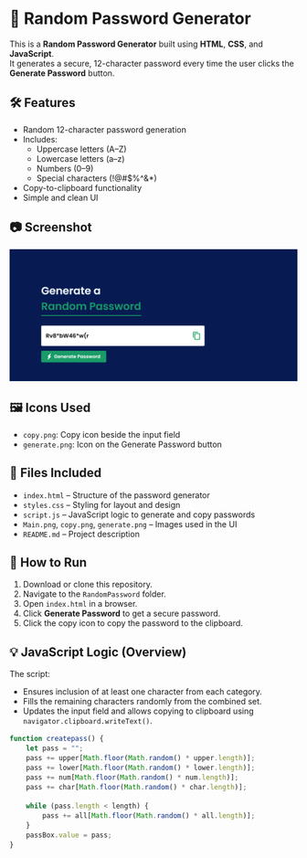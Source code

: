 # 🔐 Random Password Generator

This is a **Random Password Generator** built using **HTML**, **CSS**, and **JavaScript**.  
It generates a secure, 12-character password every time the user clicks the **Generate Password** button.

## 🛠️ Features
- Random 12-character password generation
- Includes:
  - Uppercase letters (A–Z)
  - Lowercase letters (a–z)
  - Numbers (0–9)
  - Special characters (!@#$%^&*)
- Copy-to-clipboard functionality
- Simple and clean UI

## 📷 Screenshot
![Main UI](./Main.png)

## 🖼️ Icons Used
- `copy.png`: Copy icon beside the input field
- `generate.png`: Icon on the Generate Password button

## 📁 Files Included
- `index.html` – Structure of the password generator
- `styles.css` – Styling for layout and design
- `script.js` – JavaScript logic to generate and copy passwords
- `Main.png`, `copy.png`, `generate.png` – Images used in the UI
- `README.md` – Project description

## 🚀 How to Run
1. Download or clone this repository.
2. Navigate to the `RandomPassword` folder.
3. Open `index.html` in a browser.
4. Click **Generate Password** to get a secure password.
5. Click the copy icon to copy the password to the clipboard.

## 💡 JavaScript Logic (Overview)
The script:
- Ensures inclusion of at least one character from each category.
- Fills the remaining characters randomly from the combined set.
- Updates the input field and allows copying to clipboard using `navigator.clipboard.writeText()`.

```js
function createpass() {
    let pass = "";
    pass += upper[Math.floor(Math.random() * upper.length)];
    pass += lower[Math.floor(Math.random() * lower.length)];
    pass += num[Math.floor(Math.random() * num.length)];
    pass += char[Math.floor(Math.random() * char.length)];

    while (pass.length < length) {
        pass += all[Math.floor(Math.random() * all.length)];
    }
    passBox.value = pass;
}

